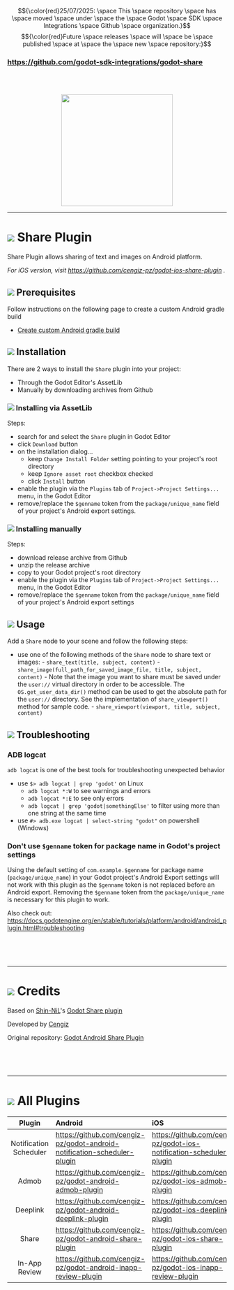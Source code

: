 $${\color{red}25/07/2025: \space This \space repository \space has \space moved \space under \space the \space Godot \space SDK \space Integrations \space Github \space organization.}$$
$${\color{red}Future \space releases \space will \space be \space published \space at \space the \space new \space repository:}$$

### https://github.com/godot-sdk-integrations/godot-share

<br/><br/>

<p align="center">
	<img width="256" height="256" src="demo/share.png">
</p>

---
# ![](share/addon_template/icon.png?raw=true) Share Plugin
Share Plugin allows sharing of text and images on Android platform.

_For iOS version, visit https://github.com/cengiz-pz/godot-ios-share-plugin ._

## ![](share/addon_template/icon.png?raw=true) Prerequisites
Follow instructions on the following page to create a custom Android gradle build
- [Create custom Android gradle build](https://docs.godotengine.org/en/stable/tutorials/export/android_gradle_build.html)

## ![](share/addon_template/icon.png?raw=true) Installation
There are 2 ways to install the `Share` plugin into your project:
- Through the Godot Editor's AssetLib
- Manually by downloading archives from Github

### ![](share/addon_template/icon.png?raw=true) Installing via AssetLib
Steps:
- search for and select the `Share` plugin in Godot Editor
- click `Download` button
- on the installation dialog...
	- keep `Change Install Folder` setting pointing to your project's root directory
	- keep `Ignore asset root` checkbox checked
	- click `Install` button
- enable the plugin via the `Plugins` tab of `Project->Project Settings...` menu, in the Godot Editor
- remove/replace the `$genname` token from the `package/unique_name` field of your project's Android export settings.

### ![](share/addon_template/icon.png?raw=true) Installing manually
Steps:
- download release archive from Github
- unzip the release archive
- copy to your Godot project's root directory
- enable the plugin via the `Plugins` tab of `Project->Project Settings...` menu, in the Godot Editor
- remove/replace the `$genname` token from the `package/unique_name` field of your project's Android export settings

## ![](share/addon_template/icon.png?raw=true) Usage
Add a `Share` node to your scene and follow the following steps:
- use one of the following methods of the `Share` node to share text or images:
		- `share_text(title, subject, content)`
		- `share_image(full_path_for_saved_image_file, title, subject, content)`
				- Note that the image you want to share must be saved under the `user://` virtual directory in order to be accessible. The `OS.get_user_data_dir()` method can be used to get the absolute path for the `user://` directory. See the implementation of `share_viewport()` method for sample code.
		- `share_viewport(viewport, title, subject, content)`

## ![](share/addon_template/icon.png?raw=true) Troubleshooting

### ADB logcat
`adb logcat` is one of the best tools for troubleshooting unexpected behavior
- use `$> adb logcat | grep 'godot'` on Linux
	- `adb logcat *:W` to see warnings and errors
	- `adb logcat *:E` to see only errors
	- `adb logcat | grep 'godot|somethingElse'` to filter using more than one string at the same time
- use `#> adb.exe logcat | select-string "godot"` on powershell (Windows)


### Don't use `$genname` token for package name in Godot's project settings
Using the default setting of `com.example.$genname` for package name (`package/unique_name`) in your Godot project's Android Export settings will not work with this plugin as the `$genname` token is not replaced before an Android export. Removing the `$genname` token from the `package/unique_name` is necessary for this plugin to work.

Also check out:
https://docs.godotengine.org/en/stable/tutorials/platform/android/android_plugin.html#troubleshooting

<br/><br/><br/>

---
# ![](share/addon_template/icon.png?raw=true) Credits
Based on [Shin-NiL](https://github.com/Shin-NiL)'s [Godot Share plugin](https://github.com/Shin-NiL/Godot-Android-Share-Plugin)

Developed by [Cengiz](https://github.com/cengiz-pz)

Original repository: [Godot Android Share Plugin](https://github.com/cengiz-pz/godot-android-share-plugin)

<br/><br/><br/>

---
# ![](share/addon_template/icon.png?raw=true) All Plugins

| Plugin | Android | iOS |
| :---: | :--- | :--- |
| Notification Scheduler | https://github.com/cengiz-pz/godot-android-notification-scheduler-plugin | https://github.com/cengiz-pz/godot-ios-notification-scheduler-plugin |
| Admob | https://github.com/cengiz-pz/godot-android-admob-plugin | https://github.com/cengiz-pz/godot-ios-admob-plugin |
| Deeplink | https://github.com/cengiz-pz/godot-android-deeplink-plugin | https://github.com/cengiz-pz/godot-ios-deeplink-plugin |
| Share | https://github.com/cengiz-pz/godot-android-share-plugin | https://github.com/cengiz-pz/godot-ios-share-plugin |
| In-App Review | https://github.com/cengiz-pz/godot-android-inapp-review-plugin | https://github.com/cengiz-pz/godot-ios-inapp-review-plugin |
